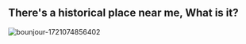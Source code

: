 ## There's a historical place near me, What is it?

![bounjour-1721074856402](https://github.com/user-attachments/assets/44bb86e9-75ee-459a-a7de-fdb55c10feae)
